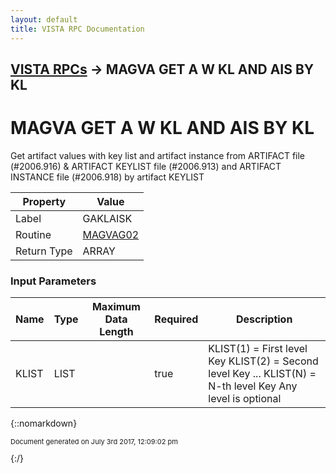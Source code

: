 ```yaml
---
layout: default
title: VISTA RPC Documentation
---
```


## [VISTA RPCs](TableOfContents) &#8594; MAGVA GET A W KL AND AIS BY KL
# MAGVA GET A W KL AND AIS BY KL

 Get artifact values with key list and artifact instance from ARTIFACT file (#2006.916) & ARTIFACT KEYLIST file (#2006.913) and ARTIFACT INSTANCE file (#2006.918) by artifact KEYLIST

Property | Value
--- | ---
Label | GAKLAISK
Routine | [MAGVAG02](http://code.osehra.org/dox/Routine_MAGVAG02_source.html)
Return Type | ARRAY


### Input Parameters

Name | Type | Maximum Data Length | Required | Description
--- | --- | --- | --- | ---
KLIST | LIST |  | true |  KLIST(1) &#x3D; First level Key KLIST(2) &#x3D; Second level Key   ... KLIST(N) &#x3D; N-th level Key Any level is optional



{::nomarkdown} <br/><p style="font-size: 11px">Document generated on July 3rd 2017, 12:09:02 pm</p>{:/}